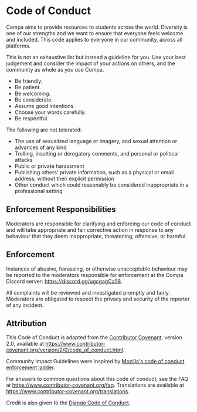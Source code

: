 # Code of Conduct

Compa aims to provide resources to students across the world. Diversity is one of our strengths and we want to ensure that everyone feels welcome and included. This code applies to everyone in our community, across all platforms.

This is not an exhaustive list but instead a guideline for you. Use your best judgement and consider the impact of your actions on others, and the community as whole as you use Compa.

- Be friendly.
- Be patient.
- Be welcoming.
- Be considerate.
- Assume good intentions.
- Choose your words carefully.
- Be respectful.

The following are not tolerated:

- The use of sexualized language or imagery, and sexual attention or
  advances of any kind
- Trolling, insulting or derogatory comments, and personal or political attacks
- Public or private harassment
- Publishing others' private information, such as a physical or email
  address, without their explicit permission
- Other conduct which could reasonably be considered inappropriate in a
  professional setting

## Enforcement Responsibilities

Moderators are responsible for clarifying and enforcing our code of conduct and will take appropriate and fair corrective action in response to any behaviour that they deem inappropriate, threatening, offensive, or harmful.

## Enforcement

Instances of abusive, harassing, or otherwise unacceptable behaviour may be
reported to the moderators responsible for enforcement at the Compa Discord server:
<https://discord.gg/ugcgagCa58>.

All complaints will be reviewed and investigated promptly and fairly. Moderators are obligated to respect the privacy and security of the reporter of any incident.

## Attribution

This Code of Conduct is adapted from the [Contributor Covenant][homepage],
version 2.0, available at
<https://www.contributor-covenant.org/version/2/0/code_of_conduct.html>.

Community Impact Guidelines were inspired by [Mozilla's code of conduct
enforcement ladder](https://github.com/mozilla/diversity).

[homepage]: https://www.contributor-covenant.org

For answers to common questions about this code of conduct, see the FAQ at
<https://www.contributor-covenant.org/faq>. Translations are available at
<https://www.contributor-covenant.org/translations>.

Credit is also given to the [Django Code of Conduct](https://www.djangoproject.com/conduct/).
